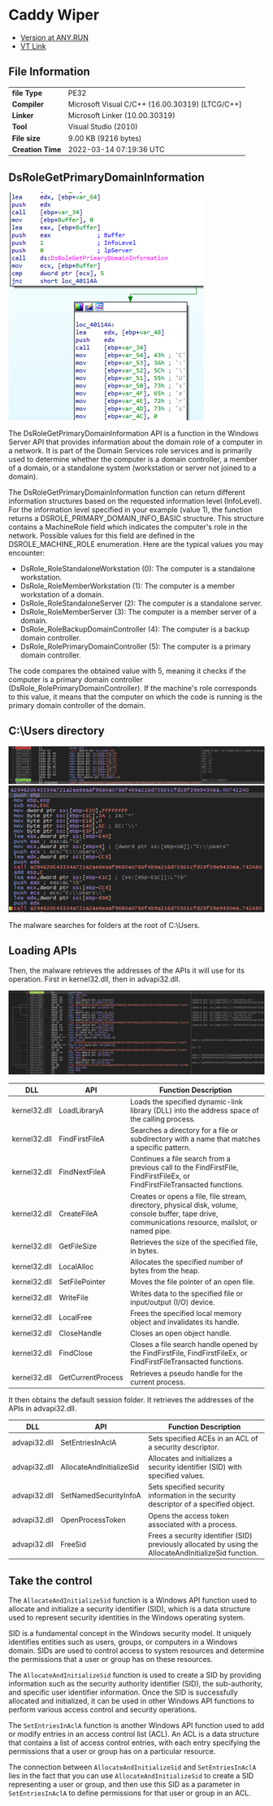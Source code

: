 # Caddy Wiper

* [Version at ANY.RUN](https://app.any.run/tasks/93a349eb-a492-497c-abd8-3cb329145894)
* [VT Link](https://www.virustotal.com/gui/file/a294620543334a721a2ae8eaaf9680a0786f4b9a216d75b55cfd28f39e9430ea)


## File Information

|                          |                                            |
|-----------------------------------|--------------------------------------------------|
| **file Type**                     | PE32                                             |
| **Compiler**                      | Microsoft Visual C/C++ (16.00.30319) [LTCG/C++]  |
| **Linker**                        | Microsoft Linker (10.00.30319)                   |
| **Tool**                          | Visual Studio (2010)                             |
| **File size**                     | 9.00 KB (9216 bytes)                             |
| **Creation Time**                 | 2022-03-14 07:19:36 UTC                          |

## DsRoleGetPrimaryDomainInformation

![getrole](/images/caddywiper/caddy-getrole.png)

The DsRoleGetPrimaryDomainInformation API is a function in the Windows Server API that provides information about the domain role of a computer in a network. It is part of the Domain Services role services and is primarily used to determine whether the computer is a domain controller, a member of a domain, or a standalone system (workstation or server not joined to a domain).

The DsRoleGetPrimaryDomainInformation function can return different information structures based on the requested information level (InfoLevel). For the information level specified in your example (value 1), the function returns a DSROLE_PRIMARY_DOMAIN_INFO_BASIC structure. This structure contains a MachineRole field which indicates the computer's role in the network. Possible values for this field are defined in the DSROLE_MACHINE_ROLE enumeration. Here are the typical values you may encounter:

-   DsRole_RoleStandaloneWorkstation (0): The computer is a standalone workstation.
-   DsRole_RoleMemberWorkstation (1): The computer is a member workstation of a domain.
-   DsRole_RoleStandaloneServer (2): The computer is a standalone server.
-   DsRole_RoleMemberServer (3): The computer is a member server of a domain.
-   DsRole_RoleBackupDomainController (4): The computer is a backup domain controller.
-   DsRole_RolePrimaryDomainController (5): The computer is a primary domain controller.

The code compares the obtained value with 5, meaning it checks if the computer is a primary domain controller (DsRole_RolePrimaryDomainController). If the machine's role corresponds to this value, it means that the computer on which the code is running is the primary domain controller of the domain.

## C:\Users directory

![users](/images/caddywiper/caddy-users-directory-01.png)
![users](/images/caddywiper/caddy-users-directory-02.png)


The malware searches for folders at the root of C:\Users.

## Loading APIs

Then, the malware retrieves the addresses of the APIs it will use for its operation. First in kernel32.dll, then in advapi32.dll. 

![loadlibrary](/images/caddywiper/caddy-loadlibrary.png)

| DLL          | API                        | Function Description                                                      |
|--------------|----------------------------|--------------------------------------------------------------------------|
| kernel32.dll | LoadLibraryA               | Loads the specified dynamic-link library (DLL) into the address space of the calling process. |
| kernel32.dll | FindFirstFileA             | Searches a directory for a file or subdirectory with a name that matches a specific pattern. |
| kernel32.dll | FindNextFileA              | Continues a file search from a previous call to the FindFirstFile, FindFirstFileEx, or FindFirstFileTransacted functions. |
| kernel32.dll | CreateFileA                | Creates or opens a file, file stream, directory, physical disk, volume, console buffer, tape drive, communications resource, mailslot, or named pipe. |
| kernel32.dll | GetFileSize                | Retrieves the size of the specified file, in bytes.                      |
| kernel32.dll | LocalAlloc                 | Allocates the specified number of bytes from the heap.                   |
| kernel32.dll | SetFilePointer             | Moves the file pointer of an open file.                                  |
| kernel32.dll | WriteFile                  | Writes data to the specified file or input/output (I/O) device.          |
| kernel32.dll | LocalFree                  | Frees the specified local memory object and invalidates its handle.      |
| kernel32.dll | CloseHandle                | Closes an open object handle.                                           |
| kernel32.dll | FindClose                  | Closes a file search handle opened by the FindFirstFile, FindFirstFileEx, or FindFirstFileTransacted functions. |
| kernel32.dll | GetCurrentProcess          | Retrieves a pseudo handle for the current process.                      |

It then obtains the default session folder. It retrieves the addresses of the APIs in advapi32.dll.

| DLL          | API                        | Function Description                                                      |
|--------------|----------------------------|--------------------------------------------------------------------------|
| advapi32.dll | SetEntriesInAclA           | Sets specified ACEs in an ACL of a security descriptor.                  |
| advapi32.dll | AllocateAndInitializeSid   | Allocates and initializes a security identifier (SID) with specified values. |
| advapi32.dll | SetNamedSecurityInfoA      | Sets specified security information in the security descriptor of a specified object. |
| advapi32.dll | OpenProcessToken           | Opens the access token associated with a process.                         |
| advapi32.dll | FreeSid                    | Frees a security identifier (SID) previously allocated by using the AllocateAndInitializeSid function. |

## Take the control

The `AllocateAndInitializeSid` function is a Windows API function used to allocate and initialize a security identifier (SID), which is a data structure used to represent security identities in the Windows operating system.

SID is a fundamental concept in the Windows security model. It uniquely identifies entities such as users, groups, or computers in a Windows domain. SIDs are used to control access to system resources and determine the permissions that a user or group has on these resources.

The `AllocateAndInitializeSid` function is used to create a SID by providing information such as the security authority identifier (SID), the sub-authority, and specific user identifier information. Once the SID is successfully allocated and initialized, it can be used in other Windows API functions to perform various access control and security operations.

The `SetEntriesInAclA` function is another Windows API function used to add or modify entries in an access control list (ACL). An ACL is a data structure that contains a list of access control entries, with each entry specifying the permissions that a user or group has on a particular resource.

The connection between `AllocateAndInitializeSid` and `SetEntriesInAclA` lies in the fact that you can use `AllocateAndInitializeSid` to create a SID representing a user or group, and then use this SID as a parameter in `SetEntriesInAclA` to define permissions for that user or group in an ACL.




